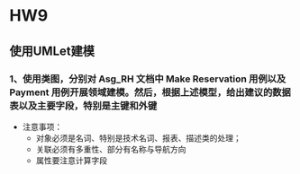 # HW9


## 使用UMLet建模

### 1、使用类图，分别对 Asg_RH 文档中 Make Reservation 用例以及 Payment 用例开展领域建模。然后，根据上述模型，给出建议的数据表以及主要字段，特别是主键和外键
  * 注意事项：
      * 对象必须是名词、特别是技术名词、报表、描述类的处理； 
      * 关联必须有多重性、部分有名称与导航方向 
      * 属性要注意计算字段
   
